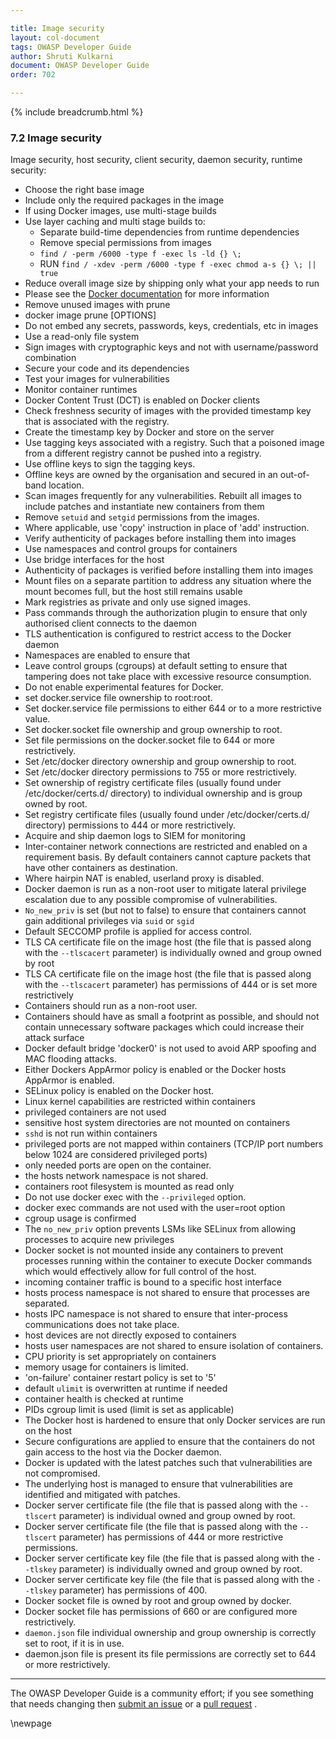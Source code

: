 ```yaml
---

title: Image security
layout: col-document
tags: OWASP Developer Guide
author: Shruti Kulkarni
document: OWASP Developer Guide
order: 702

---
```


{% include breadcrumb.html %}

### 7.2 Image security

Image security, host security, client security, daemon security, runtime security:

* Choose the right base image
* Include only the required packages in the image
* If using Docker images, use multi-stage builds
* Use layer caching and multi stage builds to:
  * Separate build-time dependencies from runtime dependencies
  * Remove special permissions from images
  * `find / -perm /6000 -type f -exec ls -ld {} \;`
  * RUN `find / -xdev -perm /6000 -type f -exec chmod a-s {} \; || true`
* Reduce overall image size by shipping only what your app needs to run
* Please see the [Docker documentation][docker] for more information
* Remove unused images with prune
* docker image prune [OPTIONS]
* Do not embed any secrets, passwords, keys, credentials, etc in images
* Use a read-only file system
* Sign images with cryptographic keys and not with username/password combination
* Secure your code and its dependencies
* Test your images for vulnerabilities
* Monitor container runtimes
* Docker Content Trust (DCT) is enabled on Docker clients
* Check freshness security of images with the provided timestamp key that is associated with the registry.
* Create the timestamp key by Docker and store on the server
* Use tagging keys associated with a registry.
    Such that a poisoned image from a different registry cannot be pushed into a registry.
* Use offline keys to sign the tagging keys.
* Offline keys are owned by the organisation and secured in an out-of-band location.
* Scan images frequently for any vulnerabilities. Rebuilt all images to include patches
    and instantiate new containers from them
* Remove `setuid` and `setgid` permissions from the images.
* Where applicable, use 'copy' instruction in place of 'add' instruction.
* Verify authenticity of packages before installing them into images
* Use namespaces and control groups for containers
* Use bridge interfaces for the host
* Authenticity of packages is verified before installing them into images
* Mount files on a separate partition to address any situation where the mount becomes full,
    but the host still remains usable
* Mark registries as private and only use signed images.
* Pass commands through the authorization plugin to ensure that only authorised client connects to the daemon
* TLS authentication is configured to restrict access to the Docker daemon
* Namespaces are enabled to ensure that
* Leave control groups (cgroups) at default setting to ensure that tampering does not take place
    with excessive resource consumption.
* Do not enable experimental features for Docker.
* set docker.service file ownership to root:root.
* Set docker.service file permissions to either 644 or to a more restrictive value.
* Set docker.socket file ownership and group ownership to root.
* Set file permissions on the docker.socket file to 644 or more restrictively.
* Set /etc/docker directory ownership and group ownership to root.
* Set /etc/docker directory permissions to 755 or more restrictively.
* Set ownership of registry certificate files (usually found under /etc/docker/certs.d/<registry-name> directory)
    to individual ownership and is group owned by root.
* Set registry certificate files (usually found under /etc/docker/certs.d/<registry-name> directory)
    permissions to 444 or more restrictively.
* Acquire and ship daemon logs to SIEM for monitoring
* Inter-container network connections are restricted and enabled on a requirement basis.
    By default containers cannot capture packets that have other containers as destination.
* Where hairpin NAT is enabled, userland proxy is disabled.
* Docker daemon is run as a non-root user to mitigate lateral privilege escalation
    due to any possible compromise of vulnerabilities.
* `No_new_priv` is set (but not to false) to ensure that containers cannot gain additional privileges
    via `suid` or `sgid`
* Default SECCOMP profile is applied for access control.
* TLS CA certificate file on the image host (the file that is passed along with the `--tlscacert` parameter)
    is individually owned and group owned by root
* TLS CA certificate file on the image host (the file that is passed along with the `--tlscacert` parameter)
    has permissions of 444 or is set more restrictively
* Containers should run as a non-root user.
* Containers should have as small a footprint as possible, and should not contain unnecessary software packages
    which could increase their attack surface
* Docker default bridge 'docker0' is not used to avoid ARP spoofing and MAC flooding attacks.
* Either Dockers AppArmor policy is enabled or the Docker hosts AppArmor is enabled.
* SELinux policy is enabled on the Docker host.
* Linux kernel capabilities are restricted within containers
* privileged containers are not used
* sensitive host system directories are not mounted on containers
* `sshd` is not run within containers
* privileged ports are not mapped within containers (TCP/IP port numbers below 1024 are considered privileged ports)
* only needed ports are open on the container.
* the hosts network namespace is not shared.
* containers root filesystem is mounted as read only
* Do not use docker exec with the `--privileged` option.
* docker exec commands are not used with the user=root option
* cgroup usage is confirmed
* The `no_new_priv` option prevents LSMs like SELinux from allowing processes to acquire new privileges
* Docker socket is not mounted inside any containers to prevent processes running within the container
    to execute Docker commands which would effectively allow for full control of the host.
* incoming container traffic is bound to a specific host interface
* hosts process namespace is not shared to ensure that processes are separated.
* hosts IPC namespace is not shared to ensure that inter-process communications does not take place.
* host devices are not directly exposed to containers
* hosts user namespaces are not shared to ensure isolation of containers.
* CPU priority is set appropriately on containers
* memory usage for containers is limited.
* 'on-failure' container restart policy is set to '5'
* default `ulimit` is overwritten at runtime if needed
* container health is checked at runtime
* PIDs cgroup limit is used (limit is set as applicable)
* The Docker host is hardened to ensure that only Docker services are run on the host
* Secure configurations are applied to ensure that the containers do not gain access to the host via the Docker daemon.
* Docker is updated with the latest patches such that vulnerabilities are not compromised.
* The underlying host is managed to ensure that vulnerabilities are identified and mitigated with patches.
* Docker server certificate file (the file that is passed along with the `--tlscert` parameter)
    is individual owned and group owned by root.
* Docker server certificate file (the file that is passed along with the `--tlscert` parameter)
    has permissions of 444 or more restrictive permissions.
* Docker server certificate key file (the file that is passed along with the `--tlskey` parameter)
    is individually owned and group owned by root.
* Docker server certificate key file (the file that is passed along with the `--tlskey` parameter)
    has permissions of 400.
* Docker socket file is owned by root and group owned by docker.
* Docker socket file has permissions of 660 or are configured more restrictively.
* `daemon.json` file individual ownership and group ownership is correctly set to root, if it is in use.
* daemon.json file is present its file permissions are correctly set to 644 or more restrictively.

----

The OWASP Developer Guide is a community effort; if you see something that needs changing
then [submit an issue][issue0702] or a [pull request][pr] .

[issue0702]: https://github.com/OWASP/www-project-developer-guide/issues/new?labels=enhancement&template=request.md&title=Update:%2007-container-security/02-image-security
[pr]: https://github.com/OWASP/www-project-developer-guide/pulls
[docker]: https://docs.docker.com/get-started/09_image_best/

\newpage
